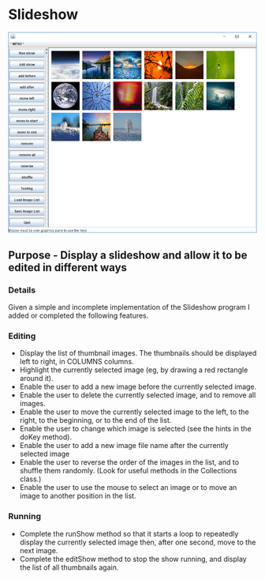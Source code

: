 # Slideshow
![Screenshot from image](docs/Slideshow-screenshot-01.png)
## Purpose - Display a slideshow and allow it to be edited in different ways

### Details
Given a simple and incomplete implementation of the Slideshow program I added or completed the following features.

### Editing
+ Display the list of thumbnail images. The thumbnails should be displayed left to right, in COLUMNS columns.
+ Highlight the currently selected image (eg, by drawing a red rectangle around it).
+ Enable the user to add a new image before the currently selected image.
+ Enable the user to delete the currently selected image, and to remove all images.
+ Enable the user to move the currently selected image to the left, to the right, to the beginning, or to the end of the list.
+ Enable the user to change which image is selected (see the hints in the doKey method).
+ Enable the user to add a new image file name after the currently selected image
+ Enable the user to reverse the order of the images in the list, and to shuffle them randomly. (Look for useful methods in the Collections class.)
+ Enable the user to use the mouse to select an image or to move an image to another position in the list.
### Running
+ Complete the runShow method so that it starts a loop to repeatedly display the currently selected image then, after one second, move to the next image.
+ Complete the editShow method to stop the show running, and display the list of all thumbnails again.
